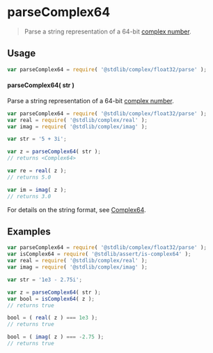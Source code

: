 <!--

@license Apache-2.0

Copyright (c) 2024 The Stdlib Authors.

Licensed under the Apache License, Version 2.0 (the "License");
you may not use this file except in compliance with the License.
You may obtain a copy of the License at

   http://www.apache.org/licenses/LICENSE-2.0

Unless required by applicable law or agreed to in writing, software
distributed under the License is distributed on an "AS IS" BASIS,
WITHOUT WARRANTIES OR CONDITIONS OF ANY KIND, either express or implied.
See the License for the specific language governing permissions and
limitations under the License.

-->

# parseComplex64

> Parse a string representation of a 64-bit [complex number][@stdlib/complex/float32/ctor].

<!-- Section to include introductory text. Make sure to keep an empty line after the intro `section` element and another before the `/section` close. -->

<section class="intro">

</section>

<!-- /.intro -->

<!-- Package usage documentation. -->

<section class="usage">

## Usage

```javascript
var parseComplex64 = require( '@stdlib/complex/float32/parse' );
```

#### parseComplex64( str )

Parse a string representation of a 64-bit [complex number][@stdlib/complex/float32/ctor].

```javascript
var parseComplex64 = require( '@stdlib/complex/float32/parse' );
var real = require( '@stdlib/complex/real' );
var imag = require( '@stdlib/complex/imag' );

var str = '5 + 3i';

var z = parseComplex64( str );
// returns <Complex64>

var re = real( z );
// returns 5.0

var im = imag( z );
// returns 3.0
```

For details on the string format, see [Complex64][@stdlib/complex/float32/ctor].

</section>

<!-- /.usage -->

<!-- Package usage notes. Make sure to keep an empty line after the `section` element and another before the `/section` close. -->

<section class="notes">

</section>

<!-- /.notes -->

<!-- Package usage examples. -->

<section class="examples">

## Examples

<!-- eslint no-undef: "error" -->

```javascript
var parseComplex64 = require( '@stdlib/complex/float32/parse' );
var isComplex64 = require( '@stdlib/assert/is-complex64' );
var real = require( '@stdlib/complex/real' );
var imag = require( '@stdlib/complex/imag' );

var str = '1e3 - 2.75i';

var z = parseComplex64( str );
var bool = isComplex64( z );
// returns true

bool = ( real( z ) === 1e3 );
// returns true

bool = ( imag( z ) === -2.75 );
// returns true
```

</section>

<!-- /.examples -->

<!-- Section to include cited references. If references are included, add a horizontal rule *before* the section. Make sure to keep an empty line after the `section` element and another before the `/section` close. -->

<section class="references">

</section>

<!-- /.references -->

<!-- Section for related `stdlib` packages. Do not manually edit this section, as it is automatically populated. -->

<section class="related">

</section>

<!-- /.related -->

<!-- Section for all links. Make sure to keep an empty line after the `section` element and another before the `/section` close. -->

<section class="links">

[@stdlib/complex/float32/ctor]: https://github.com/stdlib-js/stdlib/tree/develop/lib/node_modules/%40stdlib/complex/float32/ctor

</section>

<!-- /.links -->
